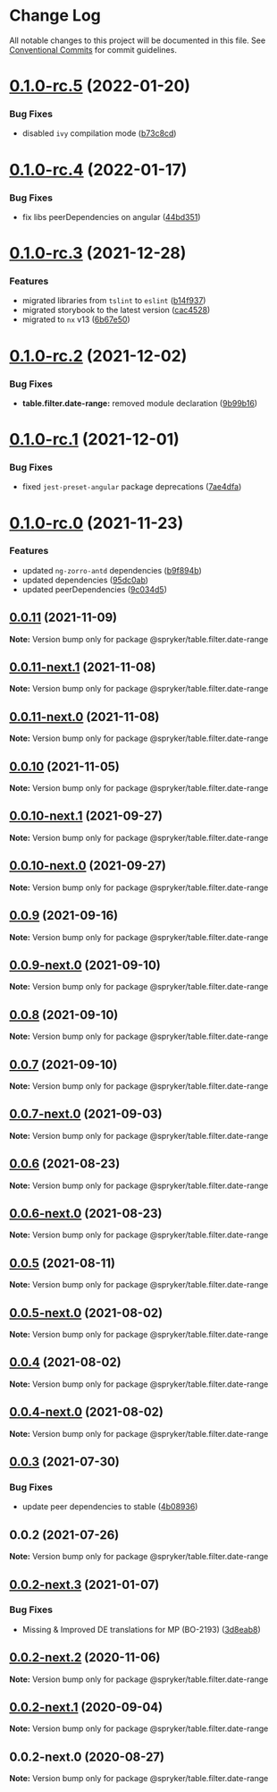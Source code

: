 # Change Log

All notable changes to this project will be documented in this file.
See [Conventional Commits](https://conventionalcommits.org) for commit guidelines.

# [0.1.0-rc.5](https://github.com/spryker/ui-components/compare/@spryker/table.filter.date-range@0.1.0-rc.4...@spryker/table.filter.date-range@0.1.0-rc.5) (2022-01-20)


### Bug Fixes

* disabled `ivy` compilation mode ([b73c8cd](https://github.com/spryker/ui-components/commit/b73c8cd6990e72e74b9f5c1a5ee0a76ba740c109))





# [0.1.0-rc.4](https://github.com/spryker/ui-components/compare/@spryker/table.filter.date-range@0.1.0-rc.3...@spryker/table.filter.date-range@0.1.0-rc.4) (2022-01-17)


### Bug Fixes

* fix libs peerDependencies on angular ([44bd351](https://github.com/spryker/ui-components/commit/44bd35192446358fa03f6523a04725763248e7fb))





# [0.1.0-rc.3](https://github.com/spryker/ui-components/compare/@spryker/table.filter.date-range@0.1.0-rc.2...@spryker/table.filter.date-range@0.1.0-rc.3) (2021-12-28)


### Features

* migrated libraries from `tslint` to `eslint` ([b14f937](https://github.com/spryker/ui-components/commit/b14f937bfd7803341e6626dd491484aa4d9b1344))
* migrated storybook to the latest version ([cac4528](https://github.com/spryker/ui-components/commit/cac45288f9644fc20c4cff6b4a658a74130fbe2e))
* migrated to `nx` v13 ([6b67e50](https://github.com/spryker/ui-components/commit/6b67e504a2ff8e8a840f70e12aae056c31698b47))





# [0.1.0-rc.2](https://github.com/spryker/ui-components/compare/@spryker/table.filter.date-range@0.1.0-rc.1...@spryker/table.filter.date-range@0.1.0-rc.2) (2021-12-02)


### Bug Fixes

* **table.filter.date-range:** removed module declaration ([9b99b16](https://github.com/spryker/ui-components/commit/9b99b161a31ae90dc1d0399557e514eb72c24ada))





# [0.1.0-rc.1](https://github.com/spryker/ui-components/compare/@spryker/table.filter.date-range@0.1.0-rc.0...@spryker/table.filter.date-range@0.1.0-rc.1) (2021-12-01)


### Bug Fixes

* fixed `jest-preset-angular` package deprecations ([7ae4dfa](https://github.com/spryker/ui-components/commit/7ae4dfa3e60b243490e2ccc50db4f2ffee0b8ab9))





# [0.1.0-rc.0](https://github.com/spryker/ui-components/compare/@spryker/table.filter.date-range@0.0.10-next.1...@spryker/table.filter.date-range@0.1.0-rc.0) (2021-11-23)


### Features

* updated `ng-zorro-antd` dependencies ([b9f894b](https://github.com/spryker/ui-components/commit/b9f894b5c6dd3e469bc8e0f01e251bb29e20e92d))
* updated dependencies ([95dc0ab](https://github.com/spryker/ui-components/commit/95dc0ab04dd4612dc2476ed2b487aee7c7304497))
* updated peerDependencies ([9c034d5](https://github.com/spryker/ui-components/commit/9c034d5d972cbeb9fd90135dd901521b9877247e))





## [0.0.11](https://github.com/spryker/ui-components/compare/@spryker/table.filter.date-range@0.0.11-next.1...@spryker/table.filter.date-range@0.0.11) (2021-11-09)

**Note:** Version bump only for package @spryker/table.filter.date-range





## [0.0.11-next.1](https://github.com/spryker/ui-components/compare/@spryker/table.filter.date-range@0.0.10...@spryker/table.filter.date-range@0.0.11-next.1) (2021-11-08)

**Note:** Version bump only for package @spryker/table.filter.date-range





## [0.0.11-next.0](https://github.com/spryker/zed-gui/compare/@spryker/table.filter.date-range@0.0.10-next.1...@spryker/table.filter.date-range@0.0.11-next.0) (2021-11-08)

**Note:** Version bump only for package @spryker/table.filter.date-range





## [0.0.10](https://github.com/spryker/ui-components/compare/@spryker/table.filter.date-range@0.0.10-next.1...@spryker/table.filter.date-range@0.0.10) (2021-11-05)

**Note:** Version bump only for package @spryker/table.filter.date-range





## [0.0.10-next.1](https://github.com/spryker/ui-components/compare/@spryker/table.filter.date-range@0.0.9...@spryker/table.filter.date-range@0.0.10-next.1) (2021-09-27)

**Note:** Version bump only for package @spryker/table.filter.date-range





## [0.0.10-next.0](https://github.com/spryker/zed-gui/compare/@spryker/table.filter.date-range@0.0.6...@spryker/table.filter.date-range@0.0.10-next.0) (2021-09-27)

**Note:** Version bump only for package @spryker/table.filter.date-range





## [0.0.9](https://github.com/spryker/ui-components/compare/@spryker/table.filter.date-range@0.0.9-next.0...@spryker/table.filter.date-range@0.0.9) (2021-09-16)

**Note:** Version bump only for package @spryker/table.filter.date-range





## [0.0.9-next.0](https://github.com/spryker/ui-components/compare/@spryker/table.filter.date-range@0.0.8...@spryker/table.filter.date-range@0.0.9-next.0) (2021-09-10)

**Note:** Version bump only for package @spryker/table.filter.date-range





## [0.0.8](https://github.com/spryker/ui-components/compare/@spryker/table.filter.date-range@0.0.7-next.0...@spryker/table.filter.date-range@0.0.8) (2021-09-10)

**Note:** Version bump only for package @spryker/table.filter.date-range





## [0.0.7](https://github.com/spryker/ui-components/compare/@spryker/table.filter.date-range@0.0.7-next.0...@spryker/table.filter.date-range@0.0.7) (2021-09-10)

**Note:** Version bump only for package @spryker/table.filter.date-range





## [0.0.7-next.0](https://github.com/spryker/ui-components/compare/@spryker/table.filter.date-range@0.0.6...@spryker/table.filter.date-range@0.0.7-next.0) (2021-09-03)

**Note:** Version bump only for package @spryker/table.filter.date-range





## [0.0.6](https://github.com/spryker/ui-components/compare/@spryker/table.filter.date-range@0.0.6-next.0...@spryker/table.filter.date-range@0.0.6) (2021-08-23)

**Note:** Version bump only for package @spryker/table.filter.date-range





## [0.0.6-next.0](https://github.com/spryker/ui-components/compare/@spryker/table.filter.date-range@0.0.5...@spryker/table.filter.date-range@0.0.6-next.0) (2021-08-23)

**Note:** Version bump only for package @spryker/table.filter.date-range





## [0.0.5](https://github.com/spryker/ui-components/compare/@spryker/table.filter.date-range@0.0.5-next.0...@spryker/table.filter.date-range@0.0.5) (2021-08-11)

**Note:** Version bump only for package @spryker/table.filter.date-range





## [0.0.5-next.0](https://github.com/spryker/ui-components/compare/@spryker/table.filter.date-range@0.0.4...@spryker/table.filter.date-range@0.0.5-next.0) (2021-08-02)

**Note:** Version bump only for package @spryker/table.filter.date-range





## [0.0.4](https://github.com/spryker/ui-components/compare/@spryker/table.filter.date-range@0.0.4-next.0...@spryker/table.filter.date-range@0.0.4) (2021-08-02)

**Note:** Version bump only for package @spryker/table.filter.date-range





## [0.0.4-next.0](https://github.com/spryker/ui-components/compare/@spryker/table.filter.date-range@0.0.3...@spryker/table.filter.date-range@0.0.4-next.0) (2021-08-02)

**Note:** Version bump only for package @spryker/table.filter.date-range





## [0.0.3](https://github.com/spryker/ui-components/compare/@spryker/table.filter.date-range@0.0.2...@spryker/table.filter.date-range@0.0.3) (2021-07-30)


### Bug Fixes

* update peer dependencies to stable ([4b08936](https://github.com/spryker/ui-components/commit/4b0893691360cf4bd66935aed24873266c98c4e4))





## 0.0.2 (2021-07-26)

**Note:** Version bump only for package @spryker/table.filter.date-range





## [0.0.2-next.3](https://github.com/spryker/ui-components/compare/@spryker/table.filter.date-range@0.0.2-next.2...@spryker/table.filter.date-range@0.0.2-next.3) (2021-01-07)


### Bug Fixes

* Missing & Improved DE translations for MP (BO-2193) ([3d8eab8](https://github.com/spryker/ui-components/commit/3d8eab8f802f8264e38677ef213af60ec77f13bb))





## [0.0.2-next.2](https://github.com/spryker/ui-components/compare/@spryker/table.filter.date-range@0.0.2-next.1...@spryker/table.filter.date-range@0.0.2-next.2) (2020-11-06)

**Note:** Version bump only for package @spryker/table.filter.date-range





## [0.0.2-next.1](https://github.com/spryker/ui-components/compare/@spryker/table.filter.date-range@0.0.2-next.0...@spryker/table.filter.date-range@0.0.2-next.1) (2020-09-04)

**Note:** Version bump only for package @spryker/table.filter.date-range





## 0.0.2-next.0 (2020-08-27)

**Note:** Version bump only for package @spryker/table.filter.date-range
